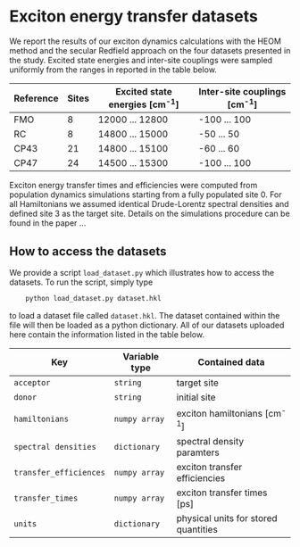 
# Exciton energy transfer datasets

We report the results of our exciton dynamics calculations with the HEOM method and the secular Redfield approach on the four datasets presented in the study. Excited state energies and inter-site couplings were sampled uniformly from the ranges in reported in the table below.


| Reference | Sites | Excited state energies [cm<sup>-1</sup>] | Inter-site couplings [cm<sup>-1</sup>] | 
| --------- | ----- | ---------------------------------------- | -------------------------------------- |  
| FMO       |    8  |      12000 ... 12800                     |   -100 ... 100                         | 
| RC        |    8  |      14800 ... 15000                     |    -50 ... 50                          | 
| CP43      |   21  |      14800 ... 15100                     |    -60 ... 60                          | 
| CP47      |   24  |      14500 ... 15300                     |   -100 ... 100                         | 


Exciton energy transfer times and efficiencies were computed from population dynamics simulations starting from a fully populated site 0. For all Hamiltonians we assumed identical Drude-Lorentz spectral densities and defined site 3 as the target site. Details on the simulations procedure can be found in the paper ...

## How to access the datasets

We provide a script `load_dataset.py` which illustrates how to access the datasets. To run the script, simply type 
```bash
	python load_dataset.py dataset.hkl
```
to load a dataset file called `dataset.hkl`. The dataset contained within the file will then be loaded as a python dictionary. All of our datasets uploaded here contain the information listed in the table below.

| Key                    | Variable type | Contained data                         | 
| ---------------------- | ------------- | -------------------------------------- |
| `acceptor`             | `string`      | target site                            | 
| `donor`                | `string`      | initial site                           | 
| `hamiltonians`         | `numpy array` | exciton hamiltonians [cm<sup>-1</sup>] | 
| `spectral densities`   | `dictionary`  | spectral density paramters             |
| `transfer_efficiences` | `numpy array` | exciton transfer efficiencies          |  
| `transfer_times`       | `numpy array` | exciton transfer times [ps]            |
| `units`                | `dictionary`  | physical units for stored quantities   | 


